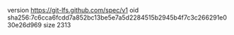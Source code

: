 version https://git-lfs.github.com/spec/v1
oid sha256:7c6cca6fcdd7a852bc13be5e7a5d2284515b2945b4f7c3c266291e030e26d969
size 2313
